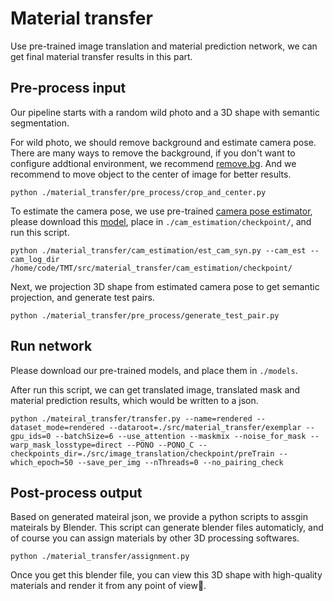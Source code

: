 # Material transfer

Use pre-trained image translation and material prediction network, we can get final material transfer results in this part.

## Pre-process input

Our pipeline starts with a random wild photo and a 3D shape with semantic segmentation.

For wild photo, we should remove background and estimate camera pose. There are many ways to remove the background, if you don't want to configure addtional environment, we recommend [remove.bg](https://www.remove.bg/). And we recommend to move object to the center of image for better results.

````shell
python ./material_transfer/pre_process/crop_and_center.py
````

To estimate the camera pose, we use pre-trained [camera pose estimator](https://github.com/laughtervv/DISN),  please download this [model](), place in `./cam_estimation/checkpoint/`, and run this script.

````shell
python ./material_transfer/cam_estimation/est_cam_syn.py --cam_est --cam_log_dir /home/code/TMT/src/material_transfer/cam_estimation/checkpoint/
````

Next, we projection 3D shape from estimated camera pose to get semantic projection, and generate test pairs.

``````shell
python ./material_transfer/pre_process/generate_test_pair.py
``````

## Run network

Please download our pre-trained models, and place them in `./models`.

After run this script, we can get translated image, translated mask and material prediction results, which would be written to a json. 

``````shell
python ./mateiral_transfer/transfer.py --name=rendered --dataset_mode=rendered --dataroot=./src/material_transfer/exemplar --gpu_ids=0 --batchSize=6 --use_attention --maskmix --noise_for_mask --warp_mask_losstype=direct --PONO --PONO_C --checkpoints_dir=./src/image_translation/checkpoint/preTrain --which_epoch=50 --save_per_img --nThreads=0 --no_pairing_check
``````

## Post-process output

Based on generated mateiral json, we provide a python scripts to assgin mateirals by Blender. This script can generate blender files automaticly, and of course you can assign materials by other 3D processing softwares.

``````shell
python ./material_transfer/assignment.py
``````

Once you get this blender file, you can view this 3D shape with high-quality materials and render it from any point of view👏. 
